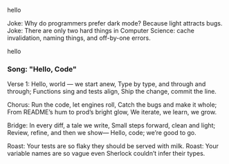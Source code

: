 
hello

Joke: Why do programmers prefer dark mode? Because light attracts bugs.
Joke: There are only two hard things in Computer Science: cache invalidation, naming things, and off-by-one errors.


hello

### Song: "Hello, Code"

Verse 1:
Hello, world — we start anew,
Type by type, and through and through;
Functions sing and tests align,
Ship the change, commit the line.

Chorus:
Run the code, let engines roll,
Catch the bugs and make it whole;
From README’s hum to prod’s bright glow,
We iterate, we learn, we grow.

Bridge:
In every diff, a tale we write,
Small steps forward, clean and light;
Review, refine, and then we show—
Hello, code; we’re good to go.

Roast: Your tests are so flaky they should be served with milk.
Roast: Your variable names are so vague even Sherlock couldn’t infer their types.
